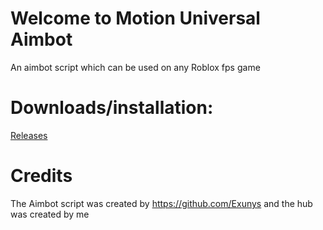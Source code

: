 # Welcome to Motion Universal Aimbot
An aimbot script which can be used on any Roblox fps game

# Downloads/installation:
[Releases](https://github.com/KDanHudds/Motion-Universal-Aimbot/releases)

# Credits
The Aimbot script was created by https://github.com/Exunys and the hub was created by me
